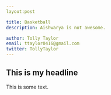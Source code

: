 ```yaml
---
layout:post

title: Basketball
description: Aishwarya is not awesome.

author: Tolly Taylor
email: ttaylor0416@gmail.com
twitter: TollyTaylor
---
```


## This is my headline

This is some text.
